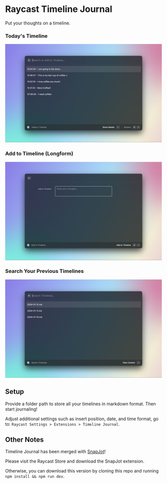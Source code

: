 # Raycast Timeline Journal

Put your thoughts on a timeline.

### Today's Timeline

![](media/timeline-journal-1.png)

### Add to Timeline (Longform)

![](media/timeline-journal-2.png)

### Search Your Previous Timelines

![](media/timeline-journal-3.png)

## Setup
Provide a folder path to store all your timelines in markdown format. Then start journaling!

Adjust additional settings such as insert position, date, and time format, go to: `Raycast Settings > Extensions > Timeline Journal`.

## Other Notes
Timeline Journal has been merged with [SnapJot](https://www.raycast.com/k41531/snap-jot)! 

Please visit the Raycast Store and download the SnapJot extension.

Otherwise, you can download this version by cloning this repo and running `npm install && npm run dev`.
